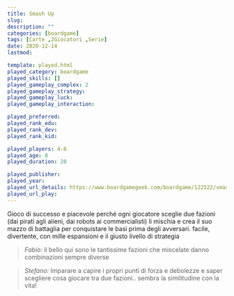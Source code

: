 ```yaml
---
title: Smash Up
slug: 
description: ""
categories: [boardgame]
tags: [Carte ,2Giocatori ,Serie]
date: 2020-12-14
lastmod: 

template: played.html
played_category: boardgame
played_skills: []
played_gameplay_complex: 2
played_gameplay_strategy: 
played_gameplay_luck: 
played_gameplay_interaction: 

played_preferred: 
played_rank_edu: 
played_rank_dev: 
played_rank_kid: 

played_players: 4-6
played_age: 8
played_duration: 20

played_publisher: 
played_year: 
played_url_details: https://www.boardgamegeek.com/boardgame/122522/smash
played_url_play: 
---
```


Gioco di successo e piacevole perché ogni giocatore sceglie due fazioni (dai pirati agli alieni, dai robots ai commercialisti) li mischia e crea il suo mazzo di battaglia per conquistare le basi prima degli avversari.
facile, divertente, con mille espansioni e il giusto livello di strategia

> *Fabio:*
> il bello qui sono le tantissime fazioni che miscelate danno combinazioni sempre diverse

> *Stefano:*
> Imparare a capire i propri punti di forza e debolezze e saper scegliere cosa giocare tra due fazioni.. sembra la similitudine con la vita!


